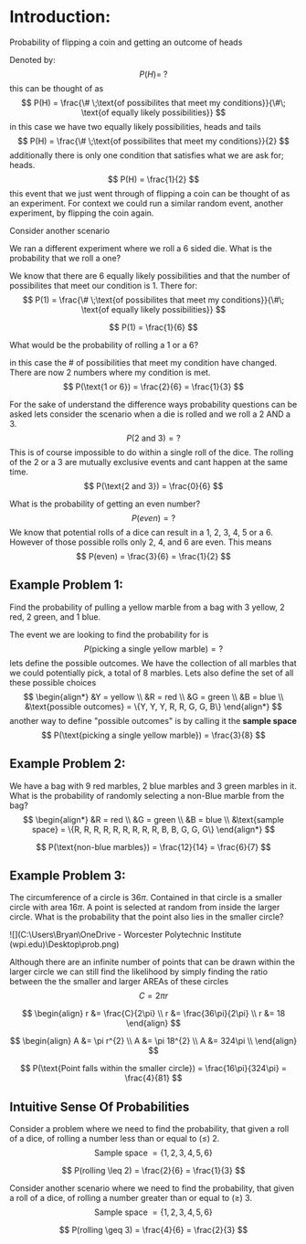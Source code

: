 # Introduction:

Probability of flipping a coin and getting an outcome of heads

Denoted by:
$$
P(H) = \; ?
$$
this can be thought of as 
$$
P(H) = \frac{\# \;\text{of possibilites that meet my conditions}}{\#\; \text{of equally likely possibilities}}
$$
in this case we have two equally likely possibilities, heads and tails
$$
P(H) = \frac{\# \;\text{of possibilites that meet my conditions}}{2}
$$
additionally there is only one condition that satisfies what we are ask for; heads. 
$$
P(H) = \frac{1}{2}
$$
this event that we just went through of flipping a coin can be thought of as an experiment. For context we could run a similar random event, another experiment, by flipping the coin again.



Consider another scenario

We ran a different experiment where we roll a 6 sided die. What is the probability that we roll a one?

We know that there are 6 equally likely possibilities and that the number of possibilites that meet our condition is 1. There for:
$$
P(1) = \frac{\# \;\text{of possibilites that meet my conditions}}{\#\; \text{of equally likely possibilities}}
$$

$$
P(1) = \frac{1}{6}
$$



What would be the probability of rolling a 1 or a 6?

in this case the # of possibilities that meet my condition have changed. There are now 2 numbers where my condition is met.
$$
P(\text{1 or 6}) = \frac{2}{6} = \frac{1}{3}
$$


For the sake of understand the difference ways probability questions can be asked lets consider the scenario when a die is rolled and we roll a 2 AND a 3. 
$$
P(\text{2 and 3}) = ?
$$
This is of course impossible to do within a single roll of the dice. The rolling of the 2 or a 3 are mutually exclusive events and cant happen at the same time. 
$$
P(\text{2 and 3}) = \frac{0}{6}
$$


What is the probability of getting an even number? 
$$
P(even) = ?
$$
We know that potential rolls of a dice can result in a 1, 2, 3, 4, 5 or a 6. However of those possible rolls only 2, 4, and 6 are even. This means
$$
P(even) = \frac{3}{6} = \frac{1}{2}
$$

## Example Problem 1:

Find the probability of pulling a yellow marble from a bag with 3 yellow, 2 red, 2 green, and 1 blue. 

The event we are looking to find the probability for is
$$
P(\text{picking a single yellow marble}) = ?
$$
lets define the possible outcomes. We have the collection of all marbles that we could potentially pick, a total of 8 marbles. Lets also define the set of all these possible choices 
$$
\begin{align*}
    &Y = yellow \\
    &R = red \\
    &G = green \\
    &B = blue \\
    &\text{possible outcomes} = \{Y, Y, Y, R, R, G, G, B\}
\end{align*}
$$
another way to define "possible outcomes" is by calling it the **sample space**
$$
P(\text{picking a single yellow marble}) = \frac{3}{8}
$$

## Example Problem 2:

We have a bag with 9 red marbles, 2 blue marbles and 3 green marbles in it. What is the probability of randomly selecting a non-Blue marble from the bag?
$$
\begin{align*}
    &R = red \\
    &G = green \\
    &B = blue \\
    &\text{sample space} = \{R, R, R, R, R, R, R, R, R, B, B, G, G, G\}
\end{align*}
$$

$$
P(\text{non-blue marbles}) = \frac{12}{14} = \frac{6}{7}
$$

## Example Problem 3:

The circumference of a circle is 36$\pi$. Contained in that circle is a smaller circle with area 16$\pi$. A point is selected at random from inside the larger circle. What is the probability that the point also lies in the smaller circle?

![](C:\Users\Bryan\OneDrive - Worcester Polytechnic Institute (wpi.edu)\Desktop\prob.png)

Although there are an infinite number of points that can be drawn within the larger circle we can still find the likelihood by simply finding the ratio between the the smaller and larger AREAs of these circles
$$
C = 2\pi r
$$

$$
\begin{align}
    r &= \frac{C}{2\pi} \\
    r &= \frac{36\pi}{2\pi} \\
    r &= 18
\end{align}
$$

$$
\begin{align}
    A &= \pi r^{2} \\
    A &= \pi 18^{2} \\ 
    A &= 324\pi \\ 
\end{align}
$$

$$
P(\text{Point falls within the smaller circle}) = \frac{16\pi}{324\pi} = \frac{4}{81}
$$

## Intuitive Sense Of Probabilities

Consider a problem where we need to find the probability, that given a roll of a dice, of rolling a number less than or equal to ($\leq$) 2. 
$$
\text{Sample space}\; = \{1, 2, 3, 4, 5, 6 \}
$$

$$
P(rolling \leq 2) = \frac{2}{6} = \frac{1}{3}
$$



Consider another scenario where we need to find the probability, that given a roll of a dice, of rolling a number greater than or equal to ($\geq$) 3. 
$$
\text{Sample space}\; = \{1, 2, 3, 4, 5, 6 \}
$$

$$
P(rolling \geq 3) = \frac{4}{6} = \frac{2}{3}
$$

